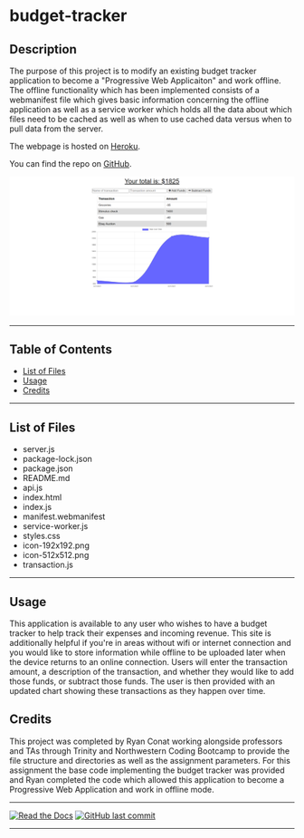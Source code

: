# budget-tracker
## Description 

The purpose of this project is to modify an existing budget tracker application to become a "Progressive Web Applicaiton" and work offline. The offline functionality which has been implemented consists of a webmanifest file which gives basic information concerning the offline application as well as a service worker which holds all the data about which files need to be cached as well as when to use cached data versus when to pull data from the server.


The webpage is hosted on [Heroku](https://infinite-beach-86261.herokuapp.com/).

You can find the repo on [GitHub](https://github.com/Rconat/budget-tracker).

![Website Layout](public/assets/layout.png)

---

## Table of Contents

* [List of Files](#List-of-Files)
* [Usage](#usage)
* [Credits](#credits)

---

## List of Files

<ul>
    <li>server.js</li>
    <li>package-lock.json</li>
    <li>package.json</li>
    <li>README.md</li>
    <li>api.js</li>
    <li>index.html</li>
    <li>index.js</li>
    <li>manifest.webmanifest</li>
    <li>service-worker.js</li>
    <li>styles.css</li>
    <li>icon-192x192.png</li>
    <li>icon-512x512.png</li>
    <li>transaction.js</li>
</ul>

---

## Usage 

This application is available to any user who wishes to have a budget tracker to help track their expenses and incoming revenue. This site is additionally helpful if you're in areas without wifi or internet connection and you would like to store information while offline to be uploaded later when the device returns to an online connection. Users will enter the transaction amount, a description of the transaction, and whether they would like to add those funds, or subtract those funds. The user is then provided with an updated chart showing these transactions as they happen over time.

## Credits

This project was completed by Ryan Conat working alongside professors and TAs through Trinity and Northwestern Coding Bootcamp to provide the file structure and directories as well as the assignment parameters. For this assignment the base code implementing the budget tracker was provided and Ryan completed the code which allowed this application to become a Progressive Web Application and work in offline mode.

---

[![Read the Docs](https://readthedocs.org/projects/yt2mp3/badge/?version=latest)](https://yt2mp3.readthedocs.io/en/latest/?badge=latest)
[![GitHub last commit](https://img.shields.io/github/last-commit/google/skia.svg?style=flat)]()

---